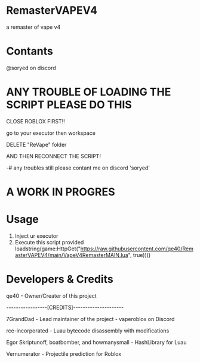# RemasterVAPEV4
a remaster of vape v4

# Contants
@soryed on discord


# ANY TROUBLE OF LOADING THE SCRIPT PLEASE DO THIS


CLOSE ROBLOX FIRST!!


go to your executor then workspace


DELETE "ReVape" folder


AND THEN RECONNECT THE SCRIPT!


-# any troubles still please contant me on discord 'soryed'

# A WORK IN PROGRES


# Usage
1. Inject ur executor
2. Execute this script provided
loadstring(game:HttpGet("https://raw.githubusercontent.com/qe40/RemasterVAPEV4/main/VapeV4RemasterMAIN.lua", true))()

# Developers & Credits
qe40 - Owner/Creater of this project


-----------------[CREDITS]---------------------

7GrandDad - Lead maintainer of the project - vaperoblox on Discord


rce-incorporated - Luau bytecode disassembly with modifications


Egor Skriptunoff, boatbomber, and howmanysmall - HashLibrary for Luau


Vernumerator - Projectile prediction for Roblox
